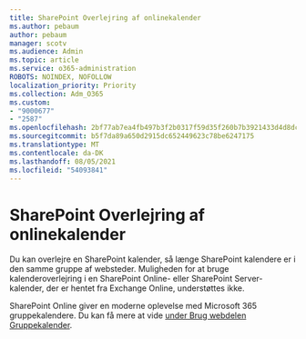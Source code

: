 ```yaml
---
title: SharePoint Overlejring af onlinekalender
ms.author: pebaum
author: pebaum
manager: scotv
ms.audience: Admin
ms.topic: article
ms.service: o365-administration
ROBOTS: NOINDEX, NOFOLLOW
localization_priority: Priority
ms.collection: Adm_O365
ms.custom:
- "9000677"
- "2587"
ms.openlocfilehash: 2bf77ab7ea4fb497b3f2b0317f59d35f260b7b3921433d4d8dc76268db63f0f1
ms.sourcegitcommit: b5f7da89a650d2915dc652449623c78be6247175
ms.translationtype: MT
ms.contentlocale: da-DK
ms.lasthandoff: 08/05/2021
ms.locfileid: "54093841"
---
```

# <a name="sharepoint-online-calendar-overlay"></a>SharePoint Overlejring af onlinekalender

Du kan overlejre en SharePoint kalender, så længe SharePoint kalendere er i den samme gruppe af websteder. Muligheden for at bruge kalenderoverlejring i en SharePoint Online- eller SharePoint Server-kalender, der er hentet fra Exchange Online, understøttes ikke.

SharePoint Online giver en moderne oplevelse med Microsoft 365 gruppekalendere. Du kan få mere at vide [under Brug webdelen Gruppekalender](https://support.microsoft.com/en-us/office/use-the-group-calendar-web-part-eaf3c04d-5699-48cb-8b5e-3caa887d51ce).
